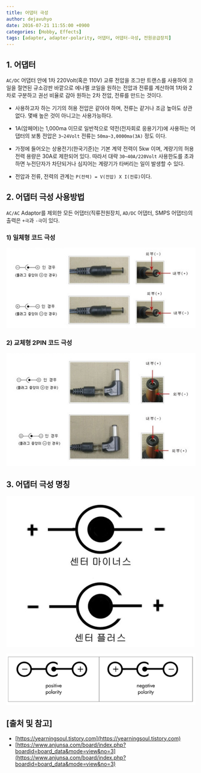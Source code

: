 ```yaml
---
title: 어댑터 극성
author: dejavuhyo
date: 2016-07-21 11:55:00 +0900
categories: [Hobby, Effects]
tags: [adapter, adapter-polarity, 어댑터, 어댑터-극성, 전원공급장치]
---
```


## 1. 어댑터
`AC/DC` 어댑터 안에 1차 220Volt(혹은 110V) 교류 전압을 조그만 트랜스를 사용하여 코일을 절연된 규소강판 바깥으로 에나멜 코일을 원하는 전압과 전류를 계산하여 1차와 2차로 구분하고 권선 비율로 감아 원하는 2차 전압, 전류를 만드는 것이다.

* 사용하고자 하는 기기의 허용 전압은 같아야 하며, 전류는 같거나 조금 높아도 상관 없다. 몇배 높은 것이 아니고는 사용가능하다.

* 1A(암페어)는 1,000ma 이므로 일반적으로 약전(전자회로 응용기기)에 사용하는 어댑터의 보통 전압은 `3~24Volt` 전류는 `50ma~3,0000ma(3A)` 정도 이다.

* 가정에 들어오는 상용전기(한국기준)는 기본 계약 전력이 5kw 이며, 계량기의 허용전력 용량은 30A로 제한되어 있다. 따라서 대략 `30~40A/220Volt` 사용한도를 초과하면 누전단자가 차단되거나 심지어는 계량기가 타버리는 일이 발생할 수 있다.

* 전압과 전류, 전력의 관계는 `P(전력) = V(전압) X I(전류)`이다.

## 2. 어댑터 극성 사용방법
`AC/AC` Adaptor를 제외한 모든 어댑터(직류전원장치, `AD/DC` 어댑터, SMPS 어댑터)의 출력은 `+극`과 `-극`이 있다.

### 1) 일체형 코드 극성

![one](/assets/img/2016-07-21-adapter-polarity/one.png)

### 2) 교체형 2PIN 코드 극성

![2pin](/assets/img/2016-07-21-adapter-polarity/2pin.png)

## 3. 어댑터 극성 명칭

![ac-adaptor-polarity1](/assets/img/2016-07-21-adapter-polarity/ac-adaptor-polarity1.jpg)

![ac-adaptor-polarity2](/assets/img/2016-07-21-adapter-polarity/ac-adaptor-polarity2.png)

## [출처 및 참고]
* [https://yearningsoul.tistory.com](https://yearningsoul.tistory.com)
* [https://www.anjunsa.com/board/index.php?boardid=board_data&mode=view&no=3](https://www.anjunsa.com/board/index.php?boardid=board_data&mode=view&no=3)
